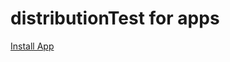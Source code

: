 # distributionTest for apps


<a href="itms-services://?action=download-manifest&url=https://raw.githubusercontent.com/tfesslerCWC/distributionTest/master/manifest.plist">Install App</a>
